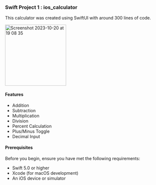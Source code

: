 ### Swift Project 1 : ios_calculator

This calculator was created using SwiftUI with around 300 lines of code.

<img width="200" alt="Screenshot 2023-10-20 at 19 08 35" src="https://github.com/sadstitch003/ios_calculator/assets/80204631/2aa4b409-f785-47c3-a148-d740c9ed4e91">

#### Features
- Addition
- Subtraction
- Multiplication
- Division
- Percent Calculation
- Plus/Minus Toggle
- Decimal Input

#### Prerequisites
Before you begin, ensure you have met the following requirements:
- Swift 5.0 or higher
- Xcode (for macOS development)
- An iOS device or simulator
